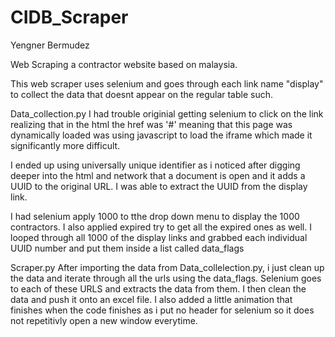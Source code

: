 # CIDB_Scraper
 Yengner Bermudez
 
 Web Scraping a contractor website based on malaysia.
 
 This web scraper uses selenium and goes through each link name "display" to collect the data that doesnt appear on the regular table such.
 
Data_collection.py
 I had trouble originial getting selenium to click on the link realizing
 that in the html the href was '#' meaning that this page was dynamically loaded was using javascript to load the iframe which made it significantly more difficult. 

 I ended up using universally unique identifier as i noticed after digging deeper into the html and network that a document is open and it adds a UUID to the original URL. I was able to extract the UUID from the display link.

 I had selenium apply 1000 to tthe drop down menu to display the 1000 contractors. I also applied expired try to get all the expired ones as well.
 I looped through all 1000 of the display links and grabbed each individual UUID number and put them inside a list called data_flags

 Scraper.py
 After importing the data from Data_collelection.py, i just clean up the data and iterate through all the urls using the data_flags. Selenium goes to each of these URLS and extracts the data from them. I then clean the data and push it onto an excel file. I also added a little animation that finishes when the code finishes as i put no header for selenium so it does not repetitivly open a new window everytime.

